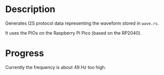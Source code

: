 # Description

Generates I2S protocol data representing the waveform stored in `wave.rs`.

It uses the PIOs on the Raspberry Pi Pico (based on the RP2040).


# Progress

Currently the frequency is about 49 Hz too high.